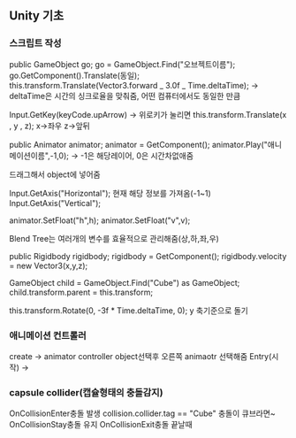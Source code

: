 ## Unity 기초

### 스크립트 작성

public GameObject go;
go = GameObject.Find("오브젝트이름");
go.GetComponent<Transform>().Translate(동일);
this.transform.Translate(Vector3.forward _ 3.0f _ Time.deltaTime); -> deltaTime은 시간의 싱크로율을 맞춰줌, 어떤 컴퓨터에서도 동일한 만큼

Input.GetKey(keyCode.upArrow) -> 위로키가 눌리면
this.transform.Translate(x , y , z); x->좌우 z->앞뒤

public Animator animator;
animator = GetComponent<Animator>();
animator.Play("애니메이션이름",-1,0); -> -1은 해당레이어, 0은 시간차없애줌

드래그해서 object에 넣어줌

Input.GetAxis("Horizontal"); 현재 해당 정보를 가져옴(-1~1)
Input.GetAxis("Vertical");

animator.SetFloat("h",h);
animator.SetFloat("v",v);

Blend Tree는 여러개의 변수를 효율적으로 관리해줌(상,하,좌,우)

public Rigidbody rigidbody;
rigidbody = GetComponent<Rigidbody>();
rigidbody.velocity = new Vector3(x,y,z);

GameObject child =  GameObject.Find("Cube") as GameObject;
child.transform.parent = this.transform;

this.transform.Rotate(0, -3f * Time.deltaTime, 0); y 축기준으로 돌기



### 애니메이션 컨트롤러

create -> animator controller
object선택후 오른쪽 animaotr 선택해줌
Entry(시작) ->

### capsule collider(캡슐형태의 충돌감지)

OnCollisionEnter충돌 발생
collision.collider.tag == "Cube" 충돌이 큐브라면~
OnCollisionStay충돌 유지
OnCollisionExit충돌 끝날때

